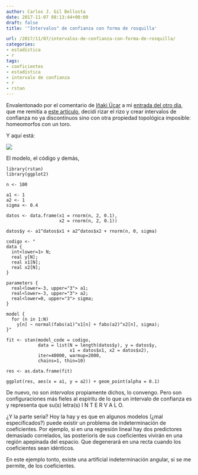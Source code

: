```yaml
---
author: Carlos J. Gil Bellosta
date: 2017-11-07 08:13:44+00:00
draft: false
title: '"Intervalos" de confianza con forma de rosquilla'

url: /2017/11/07/intervalos-de-confianza-con-forma-de-rosquilla/
categories:
- estadística
- r
tags:
- coeficientes
- estadística
- intervalo de confianza
- r
- rstan
---
```


Envalentonado por el comentario de [Iñaki Úcar](https://twitter.com/Enchufa2) a mi [entrada del otro día](https://www.datanalytics.com/2017/11/03/intervalos-de-confianza-creativos-que-excluyen-el-0/), que me remitía a [este artículo](https://www.sciencedirect.com/science/article/pii/0378475490900117), decidí rizar el rizo y crear intervalos de confianza no ya discontinuos sino con otra propiedad topológica imposible: homeomorfos con un toro.

Y aquí está:

![](/wp-uploads/2017/11/intervalo_confianza_toro.png)


El modelo, el código y demás,




    library(rstan)
    library(ggplot2)

    n <- 100

    a1 <- 1
    a2 <- 1
    sigma <- 0.4

    datos <- data.frame(x1 = rnorm(n, 2, 0.1),
                        x2 = rnorm(n, 2, 0.1))

    datos$y <- a1^datos$x1 + a2^datos$x2 + rnorm(n, 0, sigma)

    codigo <- "
    data {
      int<lower=1> N;
      real y[N];
      real x1[N];
      real x2[N];
    }

    parameters {
      real<lower=-3, upper="3"> a1;
      real<lower=-3, upper="3"> a2;
      real<lower=0, upper="3"> sigma;
    }

    model {
      for (n in 1:N)
        y[n] ~ normal(fabs(a1)^x1[n] + fabs(a2)^x2[n], sigma);
    }"

    fit <- stan(model_code = codigo,
                data = list(N = length(datos$y), y = datos$y,
                            x1 = datos$x1, x2 = datos$x2),
                iter=40000, warmup=2000,
                chains=1, thin=10)

    res <- as.data.frame(fit)

    ggplot(res, aes(x = a1, y = a2)) + geom_point(alpha = 0.1)




De nuevo, no son _intervalos_ propiamente dichos, lo convengo. Pero son configuraciones más fieles al espíritu de lo que un intervalo de confianza es y representa que su(s) letra(s) I N T E R V A L O.

¿Y la parte seria? Hoy la hay y es que en algunos modelos (¿mal especificados?) puede existir un problema de indeterminación de coeficientes. Por ejemplo, si en una regresión lineal hay dos predictores demasiado correlados, las posterioris de sus coeficientes vivirán en una región apepinada del espacio. Que degenerará en una recta cuando los coeficientes sean idénticos.

En este ejemplo tonto, existe una artificial indeterminación angular, si se me permite, de los coeficientes.
